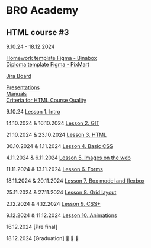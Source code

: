 # BRO Academy 

## HTML course #3

9.10.24 - 18.12.2024

[Homework template Figma - Binabox](https://www.figma.com/design/jqIedRSOsKC20T9QeDDNdL/BinaBox-UI-KIT?m=auto&t=gBzlUoU5MRyDe3QY-6) <br />
[Diploma template Figma - PixMart](https://www.figma.com/design/7HK7TzghZnR3ZhxB18Rrox/PixMart---Website-UI-Figma?node-id=3424-5669&node-type=section&t=fC9uoV5QxDnRSfNo-0)  <br />

[Jira Board](https://bro-academy.atlassian.net/jira/software/projects/BAHC3/boards/2) <br />

[Presentations](presentations) <br />
[Manuals](manuals)  <br />
[Criteria for HTML Course Quality](criteria.md)  <br />

9.10.24 [Lesson 1. Intro](lesson-1.md)  <br />
  
14.10.2024 & 16.10.2024 [Lesson 2. GIT](lesson-2.md) <br />

21.10.2024 & 23.10.2024 [Lesson 3. HTML](lesson-3.md)  <br />

30.10.2024 & 1.11.2024 [Lesson 4. Basic CSS](lesson-4.md) <br />

4.11.2024 & 6.11.2024 [Lesson 5. Images on the web](lesson-5.md) <br />

11.11.2024 & 13.11.2024 [Lesson 6. Forms](lesson-6.md) <br />

18.11.2024 & 20.11.2024 [Lesson 7. Box model and flexbox](lesson-7.md) <br />

25.11.2024 & 27.11.2024 [Lesson 8. Grid layout](lesson-8.md) <br />

2.12.2024 & 4.12.2024 [Lesson 9. CSS+](lesson-9.md) <br />

9.12.2024 & 11.12.2024 [Lesson 10. Animations](lesson-10.md) <br />

16.12.2024 [Pre final] <br />

18.12.2024 [Graduation] :tada: :tada: :tada: <br />

